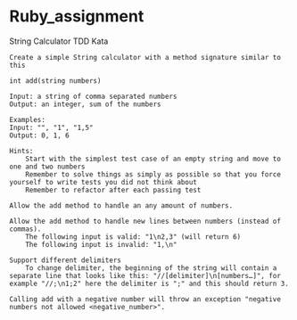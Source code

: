 # Ruby_assignment

String Calculator TDD Kata

    Create a simple String calculator with a method signature similar to this

    int add(string numbers)

    Input: a string of comma separated numbers
    Output: an integer, sum of the numbers

    Examples:
    Input: "", "1", "1,5"
    Output: 0, 1, 6

    Hints:
        Start with the simplest test case of an empty string and move to one and two numbers
        Remember to solve things as simply as possible so that you force yourself to write tests you did not think about
        Remember to refactor after each passing test

    Allow the add method to handle an any amount of numbers.

    Allow the add method to handle new lines between numbers (instead of commas).
        The following input is valid: "1\n2,3" (will return 6)
        The following input is invalid: "1,\n"

    Support different delimiters
        To change delimiter, the beginning of the string will contain a separate line that looks like this: "//[delimiter]\n[numbers…]", for example "//;\n1;2" here the delimiter is ";" and this should return 3.

    Calling add with a negative number will throw an exception "negative numbers not allowed <negative_number>".


